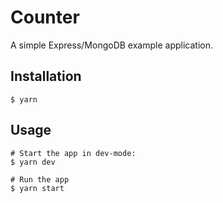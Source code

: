 # Counter

A simple Express/MongoDB example application.

## Installation

```
$ yarn
```

## Usage

```
# Start the app in dev-mode:
$ yarn dev

# Run the app
$ yarn start
```

